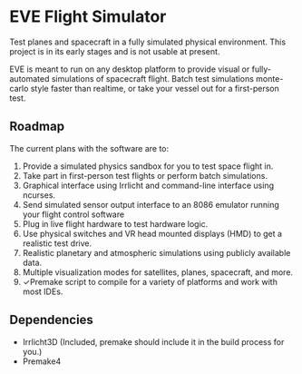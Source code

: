 EVE Flight Simulator
====================

Test planes and spacecraft in a fully simulated physical environment. This project is in its early stages and is not usable at present.

EVE is meant to run on any desktop platform to provide visual or fully-automated simulations of spacecraft flight. Batch test simulations monte-carlo style faster than realtime, or take your vessel out for a first-person test.

## Roadmap

The current plans with the software are to:

1. Provide a simulated physics sandbox for you to test space flight in.
2. Take part in first-person test flights or perform batch simulations.
3. Graphical interface using Irrlicht and command-line interface using ncurses.
4. Send simulated sensor output interface to an 8086 emulator running your flight control software
5. Plug in live flight hardware to test hardware logic.
6. Use physical switches and VR head mounted displays (HMD) to get a realistic test drive.
7. Realistic planetary and atmospheric simulations using publicly available data.
8. Multiple visualization modes for satellites, planes, spacecraft, and more.
9. ✓Premake script to compile for a variety of platforms and work with most IDEs.

## Dependencies

* Irrlicht3D (Included, premake should include it in the build process for you.)
* Premake4

